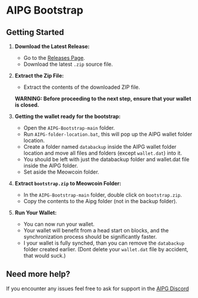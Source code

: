 # AIPG Bootstrap

## Getting Started

1. **Download the Latest Release:**
   - Go to the [Releases Page](https://github.com/AIPowerGrid/AIPG-Bootstrap/releases).
   - Download the latest `.zip` source file.

2. **Extract the Zip File:**
   - Extract the contents of the downloaded ZIP file.

    **WARNING: Before proceeding to the next step, ensure that your wallet is closed.**

3. **Getting the wallet ready for the bootstrap:**
   - Open the `AIPG-Bootstrap-main` folder.
   - Run `AIPG-folder-location.bat`, this will pop up the AIPG wallet folder location.
   - Create a folder named `databackup` inside the AIPG wallet folder location and move all files and folders (except `wallet.dat`) into it.
   - You should be left with just the databackup folder and wallet.dat file inside the AIPG folder.
   - Set aside the Meowcoin folder.

4. **Extract `bootstrap.zip` to Meowcoin Folder:**
   - In the `AIPG-Bootstrap-main` folder, double click on `bootstrap.zip`.
   - Copy the contents to the Aipg folder (not in the backup folder).

5. **Run Your Wallet:**
   - You can now run your wallet.
   - Your wallet will benefit from a head start on blocks, and the synchronization process should be significantly faster.
   - I your wallet is fully synched, than you can remove the `databackup` folder created earlier. (Dont delete your `wallet.dat` file by accident, that would suck.)


## Need more help?

If you encounter any issues feel free to ask for support in the [AIPG Discord](https://discord.gg/vZ9XrTSRYr)


